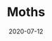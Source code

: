 ---
title: Moths
parent: Analog
description: Acrylic paint and paint marker on cardboard
date: 2020-07-12
tags: [ 'analog', 'plants', 'painting', 'bugs' ]
imageName: inside-cover.jpg
hasImage: True
public: True
---